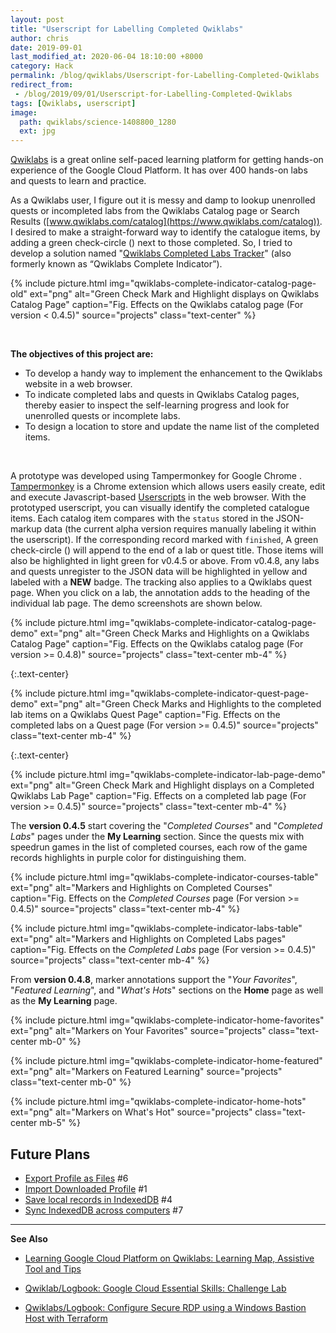 ```yaml
---
layout: post
title: "Userscript for Labelling Completed Qwiklabs"
author: chris
date: 2019-09-01
last_modified_at: 2020-06-04 18:10:00 +8000
category: Hack
permalink: /blog/qwiklabs/Userscript-for-Labelling-Completed-Qwiklabs
redirect_from:
 - /blog/2019/09/01/Userscript-for-Labelling-Completed-Qwiklabs
tags: [Qwiklabs, userscript]
image: 
  path: qwiklabs/science-1408800_1280
  ext: jpg
---
```


[Qwiklabs](https://www.qwiklabs.com) is a great online self-paced learning platform for getting hands-on experience of the Google Cloud Platform. It has over 400 hands-on labs and quests to learn and practice.

As a Qwiklabs user, I figure out it is messy and damp to lookup unenrolled quests or incompleted labs from the Qwiklabs Catalog page or Search Results ([www.qwiklabs.com/catalog](https://www.qwiklabs.com/catalog)). I desired to make a straight-forward way to  identify the catalogue items, by adding a green check-circle (<i class="fa fa-check-circle" style="color:green"></i>) next to those completed. So, I tried to develop a solution named "[Qwiklabs Completed Labs Tracker](https://github.com/chriskyfung/qwiklabs-completed-labs-tracker)" (also formerly known as “Qwiklabs Complete Indicator”).

{% include picture.html img="qwiklabs-complete-indicator-catalog-page-old" ext="png" alt="Green Check Mark and Highlight displays on Qwiklabs Catalog Page" caption="Fig. Effects on the Qwiklabs catalog page (For version < 0.4.5)" source="projects" class="text-center" %}

<!--more-->

<br>

**The objectives of this project are:**
- To develop a handy way to implement the enhancement to the Qwiklabs website in a web browser.
- To indicate completed labs and quests in Qwiklabs Catalog pages, thereby easier to inspect the self-learning progress and look for unenrolled quests or incomplete labs.
- To design a location to store and update the name list of the completed items.

<br>

A prototype was developed using Tampermonkey <i class="fa fa-plug"></i> for Google Chrome <i class="fab fa-chrome"></i>. [Tampermonkey](https://www.tampermonkey.net/) is a Chrome extension which allows users easily create, edit and execute Javascript-based <i class="fa fa-code"></i> [Userscripts](https://en.wikipedia.org/wiki/Userscript) in the web browser. With the prototyped userscript, you can visually identify the completed catalogue items. Each catalog item compares with the `status` stored in the JSON-markup data (the current alpha version requires manually labeling it within the userscript). If the corresponding record marked with `finished`, A green check-circle (<i class="fa fa-check-circle" style="color:green"></i>) will append to the end of a lab or quest title. Those items will also be highlighted in light green for v0.4.5 or above. From v0.4.8, any labs and quests unregister to the JSON data will be highlighted in yellow and labeled with a **NEW** badge. The tracking also applies to a Qwiklabs quest page. When you click on a lab, the annotation adds to the heading of the individual lab page. The demo screenshots are shown below.

{% include picture.html img="qwiklabs-complete-indicator-catalog-page-demo" ext="png" alt="Green Check Marks and Highlights on a Qwiklabs Catalog Page" caption="Fig. Effects on the Qwiklabs catalog page (For version >= 0.4.8)" source="projects" class="text-center mb-4" %}

{:.text-center}
<i class='fas fa-angle-down' style='font-size:48px;'></i>

{% include picture.html img="qwiklabs-complete-indicator-quest-page-demo" ext="png" alt="Green Check Marks and Highlights to the completed lab items on a Qwiklabs Quest Page" caption="Fig. Effects on the completed labs on a Quest page (For version >= 0.4.5)" source="projects" class="text-center mb-4" %}

{:.text-center}
<i class='fas fa-angle-down' style='font-size:48px;'></i>

{% include picture.html img="qwiklabs-complete-indicator-lab-page-demo" ext="png" alt="Green Check Mark and Highlight displays on a Completed Qwiklabs Lab Page" caption="Fig. Effects on a completed lab page (For version >= 0.4.5)" source="projects" class="text-center mb-4" %}

The **version 0.4.5** start covering the "*Completed Courses*" and "*Completed Labs*" pages under the **My Learning** section. Since the quests mix with speedrun games in the list of completed courses, each row of the game records highlights in purple color for distinguishing them.

{% include picture.html img="qwiklabs-complete-indicator-courses-table" ext="png" alt="Markers and Highlights on Completed Courses" caption="Fig. Effects on the <i>Completed Courses</i> page (For version >= 0.4.5)" source="projects" class="text-center mb-4" %}

{% include picture.html img="qwiklabs-complete-indicator-labs-table" ext="png" alt="Markers and Highlights on Completed Labs pages" caption="Fig. Effects on the <i>Completed Labs</i> page (For version >= 0.4.5)" source="projects" class="text-center mb-4" %}

From **version 0.4.8**, marker annotations support the "_Your Favorites_", "_Featured Learning_", and "_What's Hots_" sections on the **Home** page as well as the **My Learning** page.

{% include picture.html img="qwiklabs-complete-indicator-home-favorites" ext="png" alt="Markers on Your Favorites" source="projects" class="text-center mb-0" %}

{% include picture.html img="qwiklabs-complete-indicator-home-featured" ext="png" alt="Markers on Featured Learning" source="projects" class="text-center mb-0" %}

{% include picture.html img="qwiklabs-complete-indicator-home-hots" ext="png" alt="Markers on What's Hot" source="projects" class="text-center mb-5" %}

## Future Plans

- [Export Profile as Files](https://github.com/chriskyfung/qwiklabs-completed-labs-tracker/issues/6) #6
- [Import Downloaded Profile](https://github.com/chriskyfung/qwiklabs-completed-labs-tracker/issues/1) #1
- [Save local records in IndexedDB](https://github.com/chriskyfung/qwiklabs-completed-labs-tracker/issues/4) #4
- [Sync IndexedDB across computers](https://github.com/chriskyfung/qwiklabs-completed-labs-tracker/issues/7) #7

* * *

**See Also**

- [Learning Google Cloud Platform on Qwiklabs: Learning Map, Assistive Tool and Tips](/blog/qwiklabs/Qwiklabs-User-Tips-for-Learning_Google_Cloud_Platform)

- [Qwiklab/Logbook: Google Cloud Essential Skills: Challenge Lab](/blog/qwiklabs/Google-Cloud-Essential-Skills-Challenge-Lab)

- [Qwiklabs/Logbook: Configure Secure RDP using a Windows Bastion Host with Terraform](/blog/qwiklabs/Configure-Windows-Bastion-Host-with-Terraform-on-GCP)
